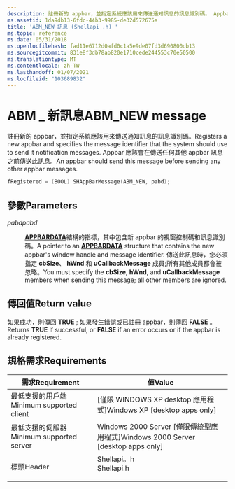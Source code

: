 ```yaml
---
description: 註冊新的 appbar，並指定系統應該用來傳送通知訊息的訊息識別碼。 Appbar 應該會在傳送任何其他 appbar 訊息之前傳送此訊息。
ms.assetid: 1da9db13-6fdc-44b3-9985-de32d572675a
title: 'ABM_NEW 訊息 (Shellapi .h) '
ms.topic: reference
ms.date: 05/31/2018
ms.openlocfilehash: fad11e6712d0afd0c1a5e9de07fd3d690800db13
ms.sourcegitcommit: 831e8f3db78ab820e1710cede244553c70e50500
ms.translationtype: MT
ms.contentlocale: zh-TW
ms.lasthandoff: 01/07/2021
ms.locfileid: "103689832"
---
```

# <a name="abm_new-message"></a><span data-ttu-id="c46ab-104">ABM \_ 新訊息</span><span class="sxs-lookup"><span data-stu-id="c46ab-104">ABM\_NEW message</span></span>

<span data-ttu-id="c46ab-105">註冊新的 appbar，並指定系統應該用來傳送通知訊息的訊息識別碼。</span><span class="sxs-lookup"><span data-stu-id="c46ab-105">Registers a new appbar and specifies the message identifier that the system should use to send it notification messages.</span></span> <span data-ttu-id="c46ab-106">Appbar 應該會在傳送任何其他 appbar 訊息之前傳送此訊息。</span><span class="sxs-lookup"><span data-stu-id="c46ab-106">An appbar should send this message before sending any other appbar messages.</span></span>


```C++
fRegistered = (BOOL) SHAppBarMessage(ABM_NEW, pabd); 
```



## <a name="parameters"></a><span data-ttu-id="c46ab-107">參數</span><span class="sxs-lookup"><span data-stu-id="c46ab-107">Parameters</span></span>

<dl> <dt>

<span data-ttu-id="c46ab-108">*pabd*</span><span class="sxs-lookup"><span data-stu-id="c46ab-108">*pabd*</span></span> 
</dt> <dd>

<span data-ttu-id="c46ab-109">[**APPBARDATA**](/windows/desktop/api/Shellapi/ns-shellapi-appbardata)結構的指標，其中包含新 appbar 的視窗控制碼和訊息識別碼。</span><span class="sxs-lookup"><span data-stu-id="c46ab-109">A pointer to an [**APPBARDATA**](/windows/desktop/api/Shellapi/ns-shellapi-appbardata) structure that contains the new appbar's window handle and message identifier.</span></span> <span data-ttu-id="c46ab-110">傳送此訊息時，您必須指定 **cbSize**、 **hWnd** 和 **uCallbackMessage** 成員;所有其他成員都會被忽略。</span><span class="sxs-lookup"><span data-stu-id="c46ab-110">You must specify the **cbSize**, **hWnd**, and **uCallbackMessage** members when sending this message; all other members are ignored.</span></span>

</dd> </dl>

## <a name="return-value"></a><span data-ttu-id="c46ab-111">傳回值</span><span class="sxs-lookup"><span data-stu-id="c46ab-111">Return value</span></span>

<span data-ttu-id="c46ab-112">如果成功，則傳回 **TRUE** ; 如果發生錯誤或已註冊 appbar，則傳回 **FALSE** 。</span><span class="sxs-lookup"><span data-stu-id="c46ab-112">Returns **TRUE** if successful, or **FALSE** if an error occurs or if the appbar is already registered.</span></span>

## <a name="requirements"></a><span data-ttu-id="c46ab-113">規格需求</span><span class="sxs-lookup"><span data-stu-id="c46ab-113">Requirements</span></span>



| <span data-ttu-id="c46ab-114">需求</span><span class="sxs-lookup"><span data-stu-id="c46ab-114">Requirement</span></span> | <span data-ttu-id="c46ab-115">值</span><span class="sxs-lookup"><span data-stu-id="c46ab-115">Value</span></span> |
|-------------------------------------|---------------------------------------------------------------------------------------|
| <span data-ttu-id="c46ab-116">最低支援的用戶端</span><span class="sxs-lookup"><span data-stu-id="c46ab-116">Minimum supported client</span></span><br/> | <span data-ttu-id="c46ab-117">\[僅限 WINDOWS XP desktop 應用程式\]</span><span class="sxs-lookup"><span data-stu-id="c46ab-117">Windows XP \[desktop apps only\]</span></span><br/>                                           |
| <span data-ttu-id="c46ab-118">最低支援的伺服器</span><span class="sxs-lookup"><span data-stu-id="c46ab-118">Minimum supported server</span></span><br/> | <span data-ttu-id="c46ab-119">Windows 2000 Server \[僅限傳統型應用程式\]</span><span class="sxs-lookup"><span data-stu-id="c46ab-119">Windows 2000 Server \[desktop apps only\]</span></span><br/>                                  |
| <span data-ttu-id="c46ab-120">標頭</span><span class="sxs-lookup"><span data-stu-id="c46ab-120">Header</span></span><br/>                   | <dl> <span data-ttu-id="c46ab-121"><dt>Shellapi。h</dt></span><span class="sxs-lookup"><span data-stu-id="c46ab-121"><dt>Shellapi.h</dt></span></span> </dl> |



 

 




